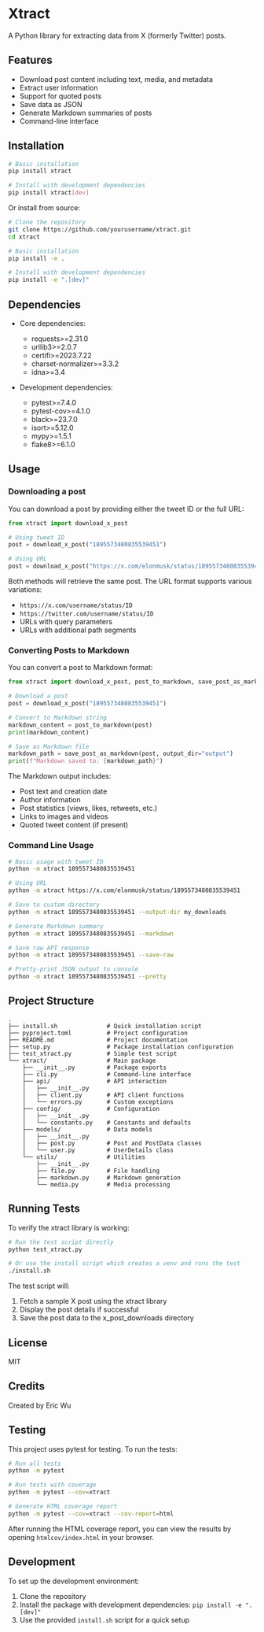 # Xtract

A Python library for extracting data from X (formerly Twitter) posts.

## Features

- Download post content including text, media, and metadata
- Extract user information
- Support for quoted posts
- Save data as JSON
- Generate Markdown summaries of posts
- Command-line interface

## Installation

```bash
# Basic installation
pip install xtract

# Install with development dependencies
pip install xtract[dev]
```

Or install from source:

```bash
# Clone the repository
git clone https://github.com/yourusername/xtract.git
cd xtract

# Basic installation
pip install -e .

# Install with development dependencies
pip install -e ".[dev]"
```

## Dependencies

- Core dependencies:
  - requests>=2.31.0
  - urllib3>=2.0.7
  - certifi>=2023.7.22
  - charset-normalizer>=3.3.2
  - idna>=3.4

- Development dependencies:
  - pytest>=7.4.0
  - pytest-cov>=4.1.0
  - black>=23.7.0
  - isort>=5.12.0
  - mypy>=1.5.1
  - flake8>=6.1.0

## Usage

### Downloading a post

You can download a post by providing either the tweet ID or the full URL:

```python
from xtract import download_x_post

# Using tweet ID
post = download_x_post("1895573480835539451")

# Using URL
post = download_x_post("https://x.com/elonmusk/status/1895573480835539451")
```

Both methods will retrieve the same post. The URL format supports various variations:
- `https://x.com/username/status/ID`
- `https://twitter.com/username/status/ID`
- URLs with query parameters
- URLs with additional path segments

### Converting Posts to Markdown

You can convert a post to Markdown format:

```python
from xtract import download_x_post, post_to_markdown, save_post_as_markdown

# Download a post
post = download_x_post("1895573480835539451")

# Convert to Markdown string
markdown_content = post_to_markdown(post)
print(markdown_content)

# Save as Markdown file
markdown_path = save_post_as_markdown(post, output_dir="output")
print(f"Markdown saved to: {markdown_path}")
```

The Markdown output includes:
- Post text and creation date
- Author information
- Post statistics (views, likes, retweets, etc.)
- Links to images and videos
- Quoted tweet content (if present)

### Command Line Usage

```bash
# Basic usage with tweet ID
python -m xtract 1895573480835539451

# Using URL
python -m xtract https://x.com/elonmusk/status/1895573480835539451

# Save to custom directory
python -m xtract 1895573480835539451 --output-dir my_downloads

# Generate Markdown summary
python -m xtract 1895573480835539451 --markdown

# Save raw API response
python -m xtract 1895573480835539451 --save-raw

# Pretty-print JSON output to console
python -m xtract 1895573480835539451 --pretty
```

## Project Structure

```
.
├── install.sh              # Quick installation script
├── pyproject.toml          # Project configuration
├── README.md               # Project documentation
├── setup.py                # Package installation configuration
├── test_xtract.py          # Simple test script
└── xtract/                 # Main package
    ├── __init__.py         # Package exports
    ├── cli.py              # Command-line interface
    ├── api/                # API interaction
    │   ├── __init__.py
    │   ├── client.py       # API client functions
    │   └── errors.py       # Custom exceptions
    ├── config/             # Configuration
    │   ├── __init__.py
    │   └── constants.py    # Constants and defaults
    ├── models/             # Data models
    │   ├── __init__.py
    │   ├── post.py         # Post and PostData classes
    │   └── user.py         # UserDetails class
    └── utils/              # Utilities
        ├── __init__.py
        ├── file.py         # File handling
        ├── markdown.py     # Markdown generation
        └── media.py        # Media processing
```

## Running Tests

To verify the xtract library is working:

```bash
# Run the test script directly
python test_xtract.py

# Or use the install script which creates a venv and runs the test
./install.sh
```

The test script will:
1. Fetch a sample X post using the xtract library
2. Display the post details if successful
3. Save the post data to the x_post_downloads directory

## License

MIT

## Credits

Created by Eric Wu

## Testing

This project uses pytest for testing. To run the tests:

```bash
# Run all tests
python -m pytest

# Run tests with coverage
python -m pytest --cov=xtract

# Generate HTML coverage report
python -m pytest --cov=xtract --cov-report=html
```

After running the HTML coverage report, you can view the results by opening `htmlcov/index.html` in your browser.

## Development

To set up the development environment:

1. Clone the repository
2. Install the package with development dependencies: `pip install -e ".[dev]"`
3. Use the provided `install.sh` script for a quick setup
